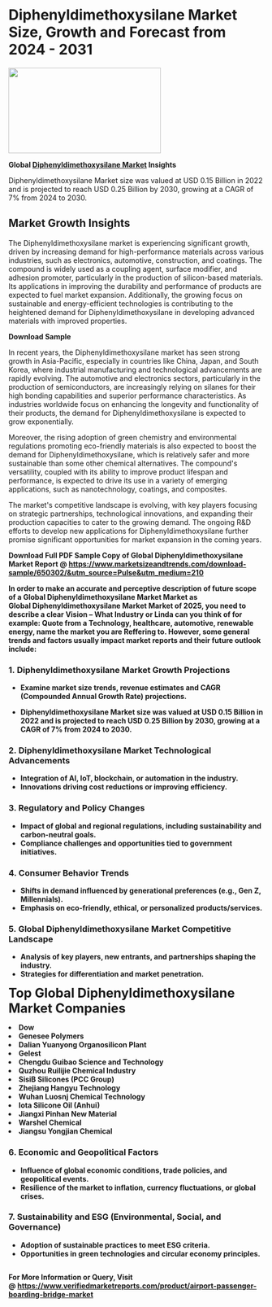 <H1>Diphenyldimethoxysilane Market Size, Growth and Forecast from 2024 - 2031</H1><img class="aligncenter size-medium wp-image-584254" src="https://thirdeyenews.in/wp-content/uploads/2024/09/Global-Market-Research-300x168.jpeg" alt="" width="300" height="168" /><p><strong>Global&nbsp;<a href="https://www.marketsizeandtrends.com/download-sample/650302/&amp;utm_source=Pulse&amp;utm_medium=210">Diphenyldimethoxysilane Market</a> Insights</strong></p><p>Diphenyldimethoxysilane Market size was valued at USD 0.15 Billion in 2022 and is projected to reach USD 0.25 Billion by 2030, growing at a CAGR of 7% from 2024 to 2030.</p><p><h2>Market Growth Insights</h2> <p>The Diphenyldimethoxysilane market is experiencing significant growth, driven by increasing demand for high-performance materials across various industries, such as electronics, automotive, construction, and coatings. The compound is widely used as a coupling agent, surface modifier, and adhesion promoter, particularly in the production of silicon-based materials. Its applications in improving the durability and performance of products are expected to fuel market expansion. Additionally, the growing focus on sustainable and energy-efficient technologies is contributing to the heightened demand for Diphenyldimethoxysilane in developing advanced materials with improved properties.</p> <p><strong>Download Sample</strong></p> <p>In recent years, the Diphenyldimethoxysilane market has seen strong growth in Asia-Pacific, especially in countries like China, Japan, and South Korea, where industrial manufacturing and technological advancements are rapidly evolving. The automotive and electronics sectors, particularly in the production of semiconductors, are increasingly relying on silanes for their high bonding capabilities and superior performance characteristics. As industries worldwide focus on enhancing the longevity and functionality of their products, the demand for Diphenyldimethoxysilane is expected to grow exponentially.</p> <p>Moreover, the rising adoption of green chemistry and environmental regulations promoting eco-friendly materials is also expected to boost the demand for Diphenyldimethoxysilane, which is relatively safer and more sustainable than some other chemical alternatives. The compound's versatility, coupled with its ability to improve product lifespan and performance, is expected to drive its use in a variety of emerging applications, such as nanotechnology, coatings, and composites.</p> <p>The market's competitive landscape is evolving, with key players focusing on strategic partnerships, technological innovations, and expanding their production capacities to cater to the growing demand. The ongoing R&D efforts to develop new applications for Diphenyldimethoxysilane further promise significant opportunities for market expansion in the coming years.</p> <p><strong></p><p><span class=""><strong>Download Full PDF Sample Copy of Global Diphenyldimethoxysilane Market Report</strong> @ <a href="https://www.marketsizeandtrends.com/download-sample/650302/&amp;utm_source=Pulse&amp;utm_medium=210" target="_blank">https://www.marketsizeandtrends.com/download-sample/650302/&amp;utm_source=Pulse&amp;utm_medium=210</a></span></p><p>In order to make an accurate and perceptive description of future scope of a Global&nbsp;Diphenyldimethoxysilane Market Market as Global&nbsp;Diphenyldimethoxysilane Market Market of 2025, you need to describe a clear Vision &ndash; What Industry or Linda can you think of for example: Quote from a Technology, healthcare, automotive, renewable energy, name the market you are Reffering to. However, some general trends and factors usually impact market reports and their future outlook include:</p><h3>1.&nbsp;<strong>Diphenyldimethoxysilane Market Growth Projections</strong></h3><ul><li>Examine market size trends, revenue estimates and CAGR (Compounded Annual Growth Rate) projections.</li><li><p>Diphenyldimethoxysilane Market size was valued at USD 0.15 Billion in 2022 and is projected to reach USD 0.25 Billion by 2030, growing at a CAGR of 7% from 2024 to 2030.</p></li></ul><h3>2.&nbsp;<strong>Diphenyldimethoxysilane Market Technological Advancements</strong></h3><ul><li>Integration of AI, IoT, blockchain, or automation in the industry.</li><li>Innovations driving cost reductions or improving efficiency.</li></ul><h3>3.&nbsp;<strong>Regulatory and Policy Changes</strong></h3><ul><li>Impact of global and regional regulations, including sustainability and carbon-neutral goals.</li><li>Compliance challenges and opportunities tied to government initiatives.</li></ul><h3>4.&nbsp;<strong>Consumer Behavior Trends</strong></h3><ul><li>Shifts in demand influenced by generational preferences (e.g., Gen Z, Millennials).</li><li>Emphasis on eco-friendly, ethical, or personalized products/services.</li></ul><h3>5.&nbsp;<strong>Global Diphenyldimethoxysilane Market Competitive Landscape</strong></h3><ul><li>Analysis of key players, new entrants, and partnerships shaping the industry.</li><li>Strategies for differentiation and market penetration.</li></ul><p data-pm-slice="1 1 []"><span style="color: inherit; font-family: inherit; font-size: 25px;">Top Global Diphenyldimethoxysilane Market Companies</span></p><div class="" data-test-id=""><p><li>Dow</li><li> Genesee Polymers</li><li> Dalian Yuanyong Organosilicon Plant</li><li> Gelest</li><li> Chengdu Guibao Science and Technology</li><li> Quzhou Ruilijie Chemical Industry</li><li> SisiB Silicones (PCC Group)</li><li> Zhejiang Hangyu Technology</li><li> Wuhan Luosnj Chemical Technology</li><li> Iota Silicone Oil (Anhui)</li><li> Jiangxi Pinhan New Material</li><li> Warshel Chemical</li><li> Jiangsu Yongjian Chemical</li></p></div><h3>6.&nbsp;<strong>Economic and Geopolitical Factors</strong></h3><ul><li>Influence of global economic conditions, trade policies, and geopolitical events.</li><li>Resilience of the market to inflation, currency fluctuations, or global crises.</li></ul><h3>7.&nbsp;<strong>Sustainability and ESG (Environmental, Social, and Governance)</strong></h3><ul><li>Adoption of sustainable practices to meet ESG criteria.</li><li>Opportunities in green technologies and circular economy principles.</li></ul><h2><strong style="font-size: 14px;">For More Information or Query, Visit @&nbsp;</strong><a style="background-color: #ffffff; font-size: 14px;" href="https://www.marketsizeandtrends.com/report/diphenyldimethoxysilane-market/" target="_blank">https://www.verifiedmarketreports.com/product/airport-passenger-boarding-bridge-market</a></h2>
